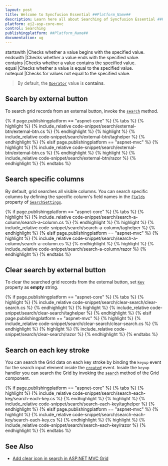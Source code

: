 ```yaml
---
layout: post
title: Welcome to Syncfusion Essential ##Platform_Name##
description: Learn here all about Searching of Syncfusion Essential ##Platform_Name## widgets based on HTML5 and jQuery.
platform: ej2-asp-core-mvc
control: Searching
publishingplatform: ##Platform_Name##
documentation: ug
---
```


startswith |Checks whether a value begins with the specified value.
endswith |Checks whether a value ends with the specified value.
contains |Checks whether a value contains the specified value.
equal |Checks whether a value is equal to the specified value.
notequal |Checks for values not equal to the specified value.

> By default, the [`Operator`](https://help.syncfusion.com/cr/aspnetcore-js2/Syncfusion.EJ2.Grids.GridSearchSettings.html#Syncfusion_EJ2_Grids_GridSearchSettings_Operator) value is **contains**.

## Search by external button

To search grid records from an external button, invoke the [`search`](https://ej2.syncfusion.com/documentation/api/grid/#search) method.

{% if page.publishingplatform == "aspnet-core" %}
{% tabs %}
{% highlight %}
{% include_relative code-snippet/search/external-btn/external-btn.cs %}
{% endhighlight %}
{% highlight %}
{% include_relative code-snippet/search/external-btn/taghelper %}
{% endhighlight %}
{% elsif page.publishingplatform == "aspnet-mvc" %}
{% highlight %} {% include_relative code-snippet/search/external-btn/external-btn.cs %}
{% endhighlight %}
{% highlight %}
{% include_relative code-snippet/search/external-btn/razor %}
{% endhighlight %}
{% endtabs %}



## Search specific columns

By default, grid searches all visible columns. You can search specific columns by defining the specific column's field names in the [`Fields`](https://help.syncfusion.com/cr/aspnetcore-js2/Syncfusion.EJ2.Grids.GridSearchSettings.html#Syncfusion_EJ2_Grids_GridSearchSettings_Fields) property of [`SearchSettings`](https://help.syncfusion.com/cr/aspnetcore-js2/Syncfusion.EJ2.Grids.GridSearchSettings.html).

{% if page.publishingplatform == "aspnet-core" %}
{% tabs %}
{% highlight %}
{% include_relative code-snippet/search/search-a-column/search-a-column.cs %}
{% endhighlight %}
{% highlight %}
{% include_relative code-snippet/search/search-a-column/taghelper %}
{% endhighlight %}
{% elsif page.publishingplatform == "aspnet-mvc" %}
{% highlight %} {% include_relative code-snippet/search/search-a-column/search-a-column.cs %}
{% endhighlight %}
{% highlight %}
{% include_relative code-snippet/search/search-a-column/razor %}
{% endhighlight %}
{% endtabs %}



## Clear search by external button

To clear the searched grid records from the external button, set [`Key`](https://help.syncfusion.com/cr/aspnetcore-js2/Syncfusion.EJ2.Grids.GridSearchSettings.html#Syncfusion_EJ2_Grids_GridSearchSettings_Key) property as **empty** string.

{% if page.publishingplatform == "aspnet-core" %}
{% tabs %}
{% highlight %}
{% include_relative code-snippet/search/clear-search/clear-search.cs %}
{% endhighlight %}
{% highlight %}
{% include_relative code-snippet/search/clear-search/taghelper %}
{% endhighlight %}
{% elsif page.publishingplatform == "aspnet-mvc" %}
{% highlight %} {% include_relative code-snippet/search/clear-search/clear-search.cs %}
{% endhighlight %}
{% highlight %}
{% include_relative code-snippet/search/clear-search/razor %}
{% endhighlight %}
{% endtabs %}



## Search on each key stroke

You can search the Grid data on each key stroke by binding the `keyup` event for the search input element inside the [`created`](https://help.syncfusion.com/cr/aspnetcore-js2/Syncfusion.EJ2.Grids.Grid.html#Syncfusion_EJ2_Grids_Grid_Created) event. Inside the `keyup` handler you can search the Grid by invoking the [`search`](https://ej2.syncfusion.com/javascript/documentation/api/grid/#search) method of the Grid component.

{% if page.publishingplatform == "aspnet-core" %}
{% tabs %}
{% highlight %}
{% include_relative code-snippet/search/search-each-key/search-each-key.cs %}
{% endhighlight %}
{% highlight %}
{% include_relative code-snippet/search/search-each-key/taghelper %}
{% endhighlight %}
{% elsif page.publishingplatform == "aspnet-mvc" %}
{% highlight %} {% include_relative code-snippet/search/search-each-key/search-each-key.cs %}
{% endhighlight %}
{% highlight %}
{% include_relative code-snippet/search/search-each-key/razor %}
{% endhighlight %}
{% endtabs %}



## See Also

* [Add clear icon in search in ASP.NET MVC  Grid](https://www.syncfusion.com/forums/139361/add-clear-icon-in-search-in-asp-net-mvc-grid)